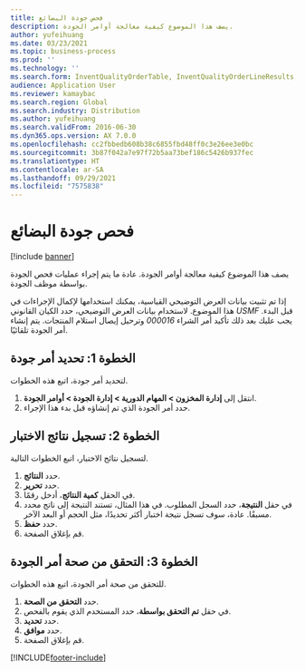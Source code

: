 ```yaml
---
title: فحص جودة البضائع
description: يصف هذا الموضوع كيفية معالجة أوامر الجودة.
author: yufeihuang
ms.date: 03/23/2021
ms.topic: business-process
ms.prod: ''
ms.technology: ''
ms.search.form: InventQualityOrderTable, InventQualityOrderLineResults, HcmWorkerLookUp
audience: Application User
ms.reviewer: kamaybac
ms.search.region: Global
ms.search.industry: Distribution
ms.author: yufeihuang
ms.search.validFrom: 2016-06-30
ms.dyn365.ops.version: AX 7.0.0
ms.openlocfilehash: cc2fbbedb608b38c6855fbd48ff0c3e26ee3e0bc
ms.sourcegitcommit: 3b87f042a7e97f72b5aa73bef186c5426b937fec
ms.translationtype: HT
ms.contentlocale: ar-SA
ms.lasthandoff: 09/29/2021
ms.locfileid: "7575838"
---
```

# <a name="inspect-the-quality-of-goods"></a>فحص جودة البضائع

[!include [banner](../../includes/banner.md)]

يصف هذا الموضوع كيفية معالجة أوامر الجودة. عادة ما يتم إجراء عمليات فحص الجودة بواسطة موظف الجودة.

إذا تم تثبيت بيانات العرض التوضيحي القياسية، يمكنك استخدامها لإكمال الإجراءات في هذا الموضوع. لاستخدام بيانات العرض التوضيحي، حدد الكيان القانوني *USMF* قبل البدء. يجب عليك بعد ذلك تأكيد أمر الشراء *000016* وترحيل إيصال استلام المنتجات. يتم إنشاء أمر الجودة تلقائيًا.

## <a name="step-1-select-a-quality-order"></a>الخطوة 1: تحديد أمر جودة

لتحديد أمر جودة، اتبع هذه الخطوات.

1. انتقل إلى‬ **‏‫إدارة المخزون \> المهام الدورية‬ \> إدارة الجودة \> أوامر الجودة**.
1. حدد أمر الجودة الذي تم إنشاؤه قبل بدء هذا الإجراء.

## <a name="step-2-record-test-results"></a>الخطوة 2: تسجيل نتائج الاختبار

لتسجيل نتائج الاختبار، اتبع الخطوات التالية.

1. حدد **النتائج**.
1. حدد **تحرير**.
1. في الحقل **كمية النتائج‬**، أدخل رقمًا.
1. في حقل **النتيجة**، حدد السجل المطلوب. في هذا المثال، تستند النتيجة إلى ناتج محدد مسبقًا. عادة، سوف تسجل نتيجة اختبار أكثر تحديدًا، مثل الحجم أو البعد الآخر.
1. حدد **حفظ**.
1. قم بإغلاق الصفحة.

## <a name="step-3-validate-the-quality-order"></a>الخطوة 3: التحقق من صحة أمر الجودة

للتحقق من صحة أمر الجودة، اتبع هذه الخطوات.

1. حدد **التحقق من الصحة**.
1. في حقل **تم التحقق بواسطة**، حدد المستخدم الذي يقوم بالفحص.
1. حدد **تحديد**.
1. حدد **موافق**.
1. قم بإغلاق الصفحة.

[!INCLUDE[footer-include](../../../includes/footer-banner.md)]
